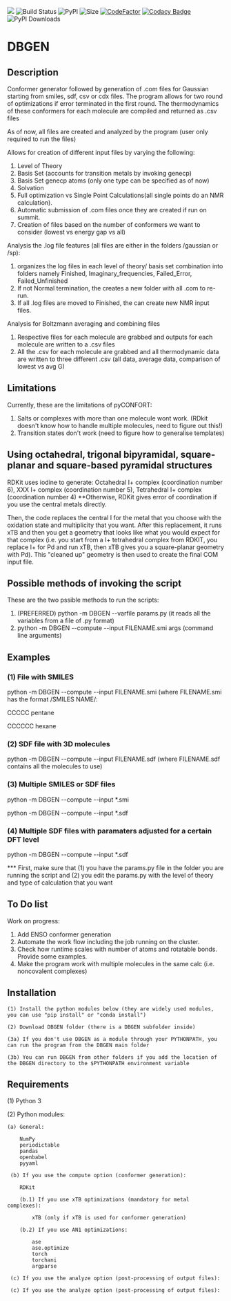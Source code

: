 ![](Logos/DBGEN%20logo.tif)
![Build Status](https://img.shields.io/travis/com/jvalegre/pyconfort?label=Linux%20CI&logo=Travis)
![PyPI](https://img.shields.io/pypi/v/pyCONFORT)
![Size](https://img.shields.io/github/repo-size/jvalegre/pyCONFORT?label=size)
[![CodeFactor](https://www.codefactor.io/repository/github/jvalegre/pyconfort/badge/master)](https://www.codefactor.io/repository/github/jvalegre/pyconfort/overview/master)
[![Codacy Badge](https://api.codacy.com/project/badge/Grade/047e9c6001a84713a82e180669e14c98)](https://www.codacy.com/manual/jvalegre/pyCONFORT?utm_source=github.com&amp;utm_medium=referral&amp;utm_content=jvalegre/pyCONFORT&amp;utm_campaign=Badge_Grade)
![PyPI Downloads](https://img.shields.io/pypi/dm/pyconfort?label=PyPI%20downloads&logo=pypi&style=social)

# DBGEN
## Description
Conformer generator followed by generation of .com files for Gaussian starting from smiles, sdf, csv or cdx files.
The program allows for two round of optimizations if error terminated in the first round.
The thermodynamics of these conformers for each molecule are compiled and returned as .csv files

As of now, all files are created and analyzed by the program (user only required to run the files)

Allows for creation of different input files by varying the following:
1. Level of Theory
2. Basis Set (accounts for transition metals by invoking genecp)
2. Basis Set genecp atoms (only one type can be specified as of now)
3. Solvation
4. Full optimization vs Single Point Calculations(all single points do an NMR calculation).
5. Automatic submission of .com files once they are created if run on summit.
6. Creation of files based on the number of conformers we want to consider (lowest vs energy gap vs all)

Analysis the .log file features (all files are either in the folders /gaussian or /sp):
1. organizes the log files in each level of theory/ basis set combination into folders namely Finished, Imaginary_frequencies, Failed_Error, Failed_Unfinished
2. If not Normal termination, the creates a new folder with all .com to re-run.
3. If all .log files are moved to Finished, the can create new NMR input files.

Analysis for Boltzmann averaging and combining files
1. Respective files for each molecule are grabbed and outputs for each molecule are written to a .csv files
2. All the .csv for each molecule are grabbed and all thermodynamic data are written to three different .csv (all data, average data, comparison of lowest vs avg G)

## Limitations
Currently, these are the limitations of pyCONFORT:
1. Salts or complexes with more than one molecule wont work. (RDkit doesn't know how to handle multiple molecules, need to figure out this!)
2. Transition states don't work (need to figure how to generalise templates)

## Using octahedral, trigonal bipyramidal, square-planar and square-based pyramidal structures
RDKit uses iodine to generate:
Octahedral I+ complex (coordination number 6), XXX I+ complex (coordination number 5), Tetrahedral I+ complex (coordination number 4)
\*\*Otherwise, RDKit gives error of coordination if you use the central metals directly.

Then, the code replaces the central I for the metal that you choose with the oxidation state and multiplicity that you want. After this replacement, it runs xTB and then you get a geometry that looks like what you would expect for that complex (i.e. you start from a I+ tetrahedral complex from RDKIT, you replace I+ for Pd and run xTB, then xTB gives you a square-planar geometry with Pd). This "cleaned up" geometry is then used to create the final COM input file.

## Possible methods of invoking the script
These are the two pssible methods to run the scripts:
1. (PREFERRED) python -m DBGEN --varfile params.py (it reads all the variables from a file of .py format)
2. python -m DBGEN --compute --input FILENAME.smi args (command line arguments)

## Examples
### (1) File with SMILES
python -m DBGEN --compute --input FILENAME.smi
(where FILENAME.smi has the format /SMILES NAME/:

CCCCC pentane

CCCCCC hexane

### (2) SDF file with 3D molecules
python -m DBGEN --compute --input FILENAME.sdf
(where FILENAME.sdf contains all the molecules to use)

### (3) Multiple SMILES or SDF files
python -m DBGEN --compute --input \*.smi

python -m DBGEN --compute --input \*.sdf

### (4) Multiple SDF files with paramaters adjusted for a certain DFT level
python -m DBGEN --compute --input \*.sdf

*** First, make sure that (1) you have the params.py file in the folder you are running the script and (2) you edit the params.py with the level of theory and type of calculation that you want

## To Do list
Work on progress:
1. Add ENSO conformer generation
2. Automate the work flow including the job running on the cluster.
3. Check how runtime scales with number of atoms and rotatable bonds. Provide some examples.
4. Make the program work with multiple molecules in the same calc (i.e. noncovalent complexes)

## Installation

    (1) Install the python modules below (they are widely used modules, you can use "pip install" or "conda install")

    (2) Download DBGEN folder (there is a DBGEN subfolder inside)

    (3a) If you don't use DBGEN as a module through your PYTHONPATH, you can run the program from the DBGEN main folder

    (3b) You can run DBGEN from other folders if you add the location of the DBGEN directory to the $PYTHONPATH environment variable

## Requirements
(1) Python 3

(2) Python modules:

    (a) General:

        NumPy
        periodictable
        pandas
        openbabel
        pyyaml

     (b) If you use the compute option (conformer generation):

        RDKit

        (b.1) If you use xTB optimizations (mandatory for metal complexes):

            xTB (only if xTB is used for conformer generation)

        (b.2) If you use AN1 optimizations:

            ase
            ase.optimize
            torch
            torchani
            argparse

     (c) If you use the analyze option (post-processing of output files):

     (c) If you use the analyze option (post-processing of output files):
